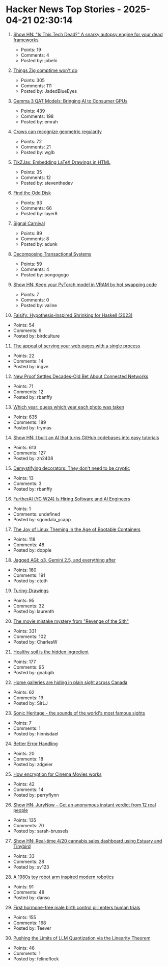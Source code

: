 # Hacker News Top Stories - 2025-04-21 02:30:14

1. [Show HN: "Is This Tech Dead?" A snarky autopsy engine for your dead frameworks](https://www.isthistechdead.com)
   - Points: 19
   - Comments: 4
   - Posted by: jobehi

2. [Things Zig comptime won't do](https://matklad.github.io/2025/04/19/things-zig-comptime-wont-do.html)
   - Points: 305
   - Comments: 111
   - Posted by: JadedBlueEyes

3. [Gemma 3 QAT Models: Bringing AI to Consumer GPUs](https://developers.googleblog.com/en/gemma-3-quantized-aware-trained-state-of-the-art-ai-to-consumer-gpus/)
   - Points: 439
   - Comments: 198
   - Posted by: emrah

4. [Crows can recognize geometric regularity](https://phys.org/news/2025-04-crows-geometric-regularity.html)
   - Points: 72
   - Comments: 21
   - Posted by: wglb

5. [TikZJax: Embedding LaTeX Drawings in HTML](https://tikzjax.com/)
   - Points: 35
   - Comments: 12
   - Posted by: steventhedev

6. [Find the Odd Disk](https://colors2.alessandroroussel.com/)
   - Points: 93
   - Comments: 66
   - Posted by: layer8

7. [Signal Carnival](https://www.quiss.org/signal_carnival/)
   - Points: 89
   - Comments: 8
   - Posted by: adunk

8. [Decomposing Transactional Systems](https://transactional.blog/blog/2025-decomposing-transactional-systems)
   - Points: 59
   - Comments: 4
   - Posted by: pongogogo

9. [Show HN: Keep your PyTorch model in VRAM by hot swapping code](https://github.com/valine/training-hot-swap/)
   - Points: 7
   - Comments: 0
   - Posted by: valine

10. [Falsify: Hypothesis-Inspired Shrinking for Haskell (2023)](https://www.well-typed.com/blog/2023/04/falsify/)
   - Points: 54
   - Comments: 9
   - Posted by: birdculture

11. [The appeal of serving your web pages with a single process](https://utcc.utoronto.ca/~cks/space/blog/web/SingleProcessServingAppeal)
   - Points: 22
   - Comments: 14
   - Posted by: ingve

12. [New Proof Settles Decades-Old Bet About Connected Networks](https://www.quantamagazine.org/new-proof-settles-decades-old-bet-about-connected-networks-20250418/)
   - Points: 71
   - Comments: 12
   - Posted by: rbanffy

13. [Which year: guess which year each photo was taken](https://whichyr.com/)
   - Points: 635
   - Comments: 189
   - Posted by: trymas

14. [Show HN: I built an AI that turns GitHub codebases into easy tutorials](https://github.com/The-Pocket/Tutorial-Codebase-Knowledge)
   - Points: 613
   - Comments: 127
   - Posted by: zh2408

15. [Demystifying decorators: They don't need to be cryptic](https://www.thepythoncodingstack.com/p/demystifying-python-decorators)
   - Points: 13
   - Comments: 3
   - Posted by: rbanffy

16. [FurtherAI (YC W24) Is Hiring Software and AI Engineers](https://www.ycombinator.com/companies/furtherai/jobs)
   - Points: 1
   - Comments: undefined
   - Posted by: sgondala_ycapp

17. [The Joy of Linux Theming in the Age of Bootable Containers](https://blues.win/posts/joy-of-linux-theming/)
   - Points: 118
   - Comments: 48
   - Posted by: dopple

18. [Jagged AGI: o3, Gemini 2.5, and everything after](https://www.oneusefulthing.org/p/on-jagged-agi-o3-gemini-25-and-everything)
   - Points: 160
   - Comments: 191
   - Posted by: ctoth

19. [Turing-Drawings](https://github.com/maximecb/Turing-Drawings)
   - Points: 95
   - Comments: 32
   - Posted by: laurenth

20. [The movie mistake mystery from "Revenge of the Sith"](https://fxrant.blogspot.com/2025/04/the-movie-mistake-mystery-from-revenge.html)
   - Points: 331
   - Comments: 102
   - Posted by: CharlesW

21. [Healthy soil is the hidden ingredient](https://www.nature.com/articles/d41586-025-01026-x)
   - Points: 177
   - Comments: 95
   - Posted by: gnabgib

22. [Home galleries are hiding in plain sight across Canada](https://www.cbc.ca/arts/home-galleries-are-hiding-in-plain-sight-across-canada-1.7503886)
   - Points: 62
   - Comments: 19
   - Posted by: SirLJ

23. [Sonic Heritage - the sounds of the world's most famous sights](https://citiesandmemory.com/heritage/)
   - Points: 7
   - Comments: 1
   - Posted by: hinnisdael

24. [Better Error Handling](https://meowbark.dev/Better-error-handling)
   - Points: 20
   - Comments: 18
   - Posted by: zdgeier

25. [How encryption for Cinema Movies works](https://serverless.industries/2024/05/31/digital-cinema.en.html)
   - Points: 42
   - Comments: 14
   - Posted by: perryflynn

26. [Show HN: JuryNow – Get an anonymous instant verdict from 12 real people](https://jurynow.app/)
   - Points: 135
   - Comments: 70
   - Posted by: sarah-brussels

27. [Show HN: Real-time 4/20 cannabis sales dashboard using Estuary and Tinybird](https://420.headset.io)
   - Points: 33
   - Comments: 28
   - Posted by: sv123

28. [A 1980s toy robot arm inspired modern robotics](https://www.technologyreview.com/2025/04/17/1114456/toy-armatron-modern-robotics-ai-nostalgia/)
   - Points: 91
   - Comments: 48
   - Posted by: danso

29. [First hormone-free male birth control pill enters human trials](https://scitechdaily.com/99-effective-first-hormone-free-male-birth-control-pill-enters-human-trials/)
   - Points: 155
   - Comments: 168
   - Posted by: Teever

30. [Pushing the Limits of LLM Quantization via the Linearity Theorem](https://arxiv.org/abs/2411.17525)
   - Points: 46
   - Comments: 1
   - Posted by: felineflock

